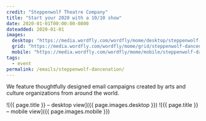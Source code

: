 ```yaml
---
credit: "Steppenwolf Theatre Company"
title: "Start your 2020 with a 10/10 show"
date: 2020-01-01T00:00:00-0800
dateadded: 2020-01-01
images:
  desktop: "https://media.wordfly.com/wordfly/mome/desktop/steppenwolf-dancenation.jpg"
  grid: "https://media.wordfly.com/wordfly/mome/grid/steppenwolf-dancenation.jpg"
  mobile: "https://media.wordfly.com/wordfly/mome/mobile/steppenwolf-dancenation.jpg"
tags:
  - event
permalink: /emails/steppenwolf-dancenation/
---
```

We feature thoughtfully designed email campaigns created by arts and culture organizations from around the world.

![{{ page.title }} – desktop view]({{ page.images.desktop }})
![{{ page.title }} – mobile view]({{ page.images.mobile }})
